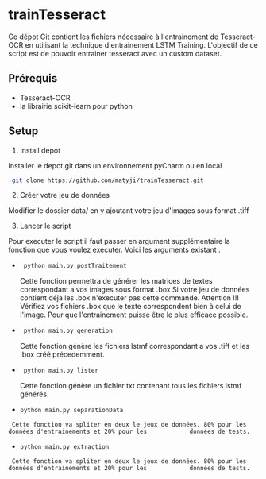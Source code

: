 # trainTesseract

Ce dépot Git contient les fichiers nécessaire à l'entrainement de Tesseract-OCR en utilisant la technique d'entrainement LSTM Training. L'objectif de ce script est de pouvoir entrainer tesseract avec un custom dataset.


## Prérequis
- Tesseract-OCR
- la librairie scikit-learn pour python

## Setup
  1. Install depot

Installer le depot git dans un environnement pyCharm ou en local
  ```bash
   git clone https://github.com/matyji/trainTesseract.git
   ```
  2. Créer votre jeu de données
 
 Modifier le dossier data/ en y ajoutant votre jeu d'images sous format .tiff
 
  3. Lancer le script

Pour executer le script il faut passer en argument supplémentaire la fonction que vous voulez executer. Voici les arguments existant :
 -   ```bash
      python main.py postTraitement
      ```
     Cette fonction permettra de générer les matrices de textes correspondant a vos images sous format .box
     Si votre jeu de données contient déja les .box n'executer pas cette commande.
     Attention !!! Vérifiez vos fichiers .box que le texte correspondent bien à celui de l'image. Pour que                l'entrainement puisse être le plus efficace possible. 
  
 
 -   ```bash
      python main.py generation
      ```
     Cette fonction génère les fichiers lstmf correspondant a vos .tiff et les .box créé précedemment.
     
     
 -   ```bash
      python main.py lister
      ```
     Cette fonction génère un fichier txt contenant tous les fichiers lstmf générés.
     
     
  -   ```bash
      python main.py separationData
      ```
     Cette fonction va spliter en deux le jeux de données. 80% pour les données d'entrainements et 20% pour les            données de tests.
   
  -   ```bash
      python main.py extraction
      ```
     Cette fonction va spliter en deux le jeux de données. 80% pour les données d'entrainements et 20% pour les            données de tests.
      
